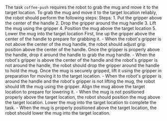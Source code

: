 The task `coffee-push` requires the robot to grab the mug and move it to the target location.
To grab the mug and move it to the target location reliably, the robot should perform the following steps:
    Steps:  1. Put the gripper above the center of the handle  2. Drop the gripper around the mug handle  3. Lift the mug using the gripper  4. Position the mug above the target location  5. Lower the mug into the target location
    First, line up the gripper above the center of the handle to prepare for grabbing it.
    - When the robot's gripper is not above the center of the mug handle, the robot should adjust grip position above the center of the handle.
    Once the gripper is properly above the handle, drop it around the handle to grab the mug handle.
    - When the robot's gripper is above the center of the handle and the robot's gripper is not around the handle, the robot should drop the gripper around the handle to hold the mug.
    Once the mug is securely gripped, lift it using the gripper in preparation for moving it to the target location.
    - When the robot's gripper is around the handle and the robot's gripper is not lifting the mug, the robot should lift the mug using the gripper.
    Align the mug above the target location to prepare for lowering it.
    - When the mug is not positioned properly above the target location, the robot should position the mug above the target location.
    Lower the mug into the target location to complete the task.
    - When the mug is properly positioned above the target location, the robot should lower the mug into the target location.